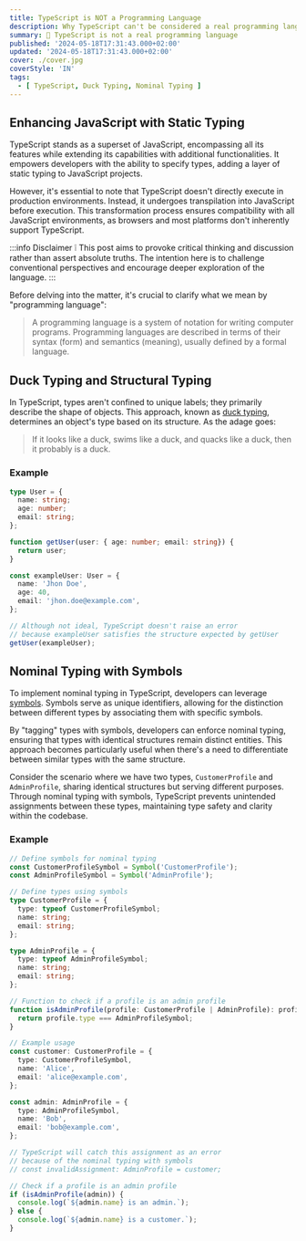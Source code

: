 ```yaml
---
title: TypeScript is NOT a Programming Language
description: Why TypeScript can't be considered a real programming language
summary: 🚫 TypeScript is not a real programming language
published: '2024-05-18T17:31:43.000+02:00'
updated: '2024-05-18T17:31:43.000+02:00'
cover: ./cover.jpg
coverStyle: 'IN'
tags:
  - [ TypeScript, Duck Typing, Nominal Typing ]
---
```


## Enhancing JavaScript with Static Typing
TypeScript stands as a superset of JavaScript, encompassing all its features while extending its capabilities with additional functionalities.
It empowers developers with the ability to specify types, adding a layer of static typing to JavaScript projects.

However, it's essential to note that TypeScript doesn't directly execute in production environments.
Instead, it undergoes transpilation into JavaScript before execution.
This transformation process ensures compatibility with all JavaScript environments, as browsers and most platforms don't inherently support TypeScript.

:::info Disclaimer ❕
This post aims to provoke critical thinking and discussion rather than assert absolute truths.
The intention here is to challenge conventional perspectives and encourage deeper exploration of the language.
:::

Before delving into the matter, it's crucial to clarify what we mean by "programming language":
> A programming language is a system of notation for writing computer programs. Programming languages are described in terms of their syntax (form) and semantics (meaning), usually defined by a formal language. 

## Duck Typing and Structural Typing
In TypeScript, types aren't confined to unique labels; they primarily describe the shape of objects.
This approach, known as [duck typing](https://en.wikipedia.org/wiki/Duck_typing), determines an object's type based on its structure.
As the adage goes:
> If it looks like a duck, swims like a duck, and quacks like a duck, then it probably is a duck.

### Example
```ts
type User = {
  name: string;
  age: number;
  email: string;
};

function getUser(user: { age: number; email: string}) {
  return user;
}

const exampleUser: User = {
  name: 'Jhon Doe',
  age: 40,
  email: 'jhon.doe@example.com',
};

// Although not ideal, TypeScript doesn't raise an error
// because exampleUser satisfies the structure expected by getUser
getUser(exampleUser);
```


## Nominal Typing with Symbols
To implement nominal typing in TypeScript, developers can leverage [symbols](https://developer.mozilla.org/en-US/docs/Web/JavaScript/Reference/Global_Objects/Symbol).
Symbols serve as unique identifiers, allowing for the distinction between different types by associating them with specific symbols.

By "tagging" types with symbols, developers can enforce nominal typing, ensuring that types with identical structures remain distinct entities.
This approach becomes particularly useful when there's a need to differentiate between similar types with the same structure.

Consider the scenario where we have two types, `CustomerProfile` and `AdminProfile`, sharing identical structures but serving different purposes.
Through nominal typing with symbols, TypeScript prevents unintended assignments between these types, maintaining type safety and clarity within the codebase.

### Example
```ts
// Define symbols for nominal typing
const CustomerProfileSymbol = Symbol('CustomerProfile');
const AdminProfileSymbol = Symbol('AdminProfile');

// Define types using symbols
type CustomerProfile = {
  type: typeof CustomerProfileSymbol;
  name: string;
  email: string;
};

type AdminProfile = {
  type: typeof AdminProfileSymbol;
  name: string;
  email: string;
};

// Function to check if a profile is an admin profile
function isAdminProfile(profile: CustomerProfile | AdminProfile): profile is AdminProfile {
  return profile.type === AdminProfileSymbol;
}

// Example usage
const customer: CustomerProfile = {
  type: CustomerProfileSymbol,
  name: 'Alice',
  email: 'alice@example.com',
};

const admin: AdminProfile = {
  type: AdminProfileSymbol,
  name: 'Bob',
  email: 'bob@example.com',
};

// TypeScript will catch this assignment as an error
// because of the nominal typing with symbols
// const invalidAssignment: AdminProfile = customer;

// Check if a profile is an admin profile
if (isAdminProfile(admin)) {
  console.log(`${admin.name} is an admin.`);
} else {
  console.log(`${admin.name} is a customer.`);
}
```

